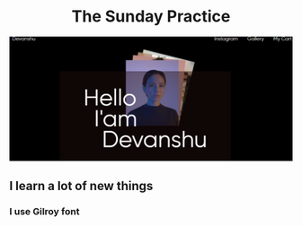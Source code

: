 <h1 align="center">The Sunday Practice</h1>

![img](Capture.PNG)



## I learn a lot of new things

### I use Gilroy font

